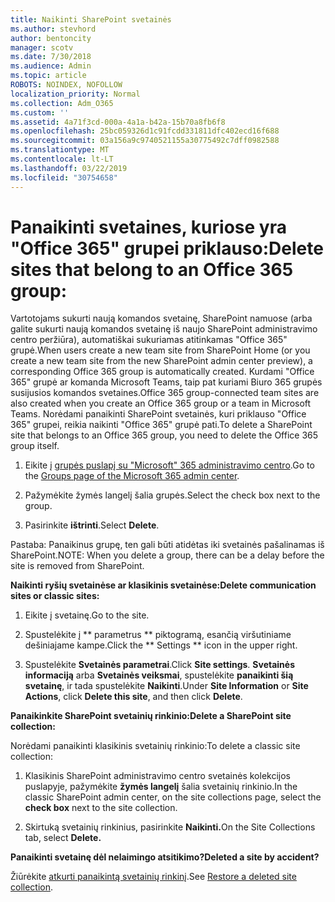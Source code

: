 ```yaml
---
title: Naikinti SharePoint svetainės
ms.author: stevhord
author: bentoncity
manager: scotv
ms.date: 7/30/2018
ms.audience: Admin
ms.topic: article
ROBOTS: NOINDEX, NOFOLLOW
localization_priority: Normal
ms.collection: Adm_O365
ms.custom: ''
ms.assetid: 4a71f3cd-000a-4a1a-b42a-15b70a8fb6f8
ms.openlocfilehash: 25bc059326d1c91fcdd331811dfc402ecd16f688
ms.sourcegitcommit: 03a156a9c9740521155a30775492c7dff0982588
ms.translationtype: MT
ms.contentlocale: lt-LT
ms.lasthandoff: 03/22/2019
ms.locfileid: "30754658"
---
```

# <a name="delete-sites-that-belong-to-an-office-365-group"></a><span data-ttu-id="d373a-102">Panaikinti svetaines, kuriose yra "Office 365" grupei priklauso:</span><span class="sxs-lookup"><span data-stu-id="d373a-102">Delete sites that belong to an Office 365 group:</span></span>

<span data-ttu-id="d373a-103">Vartotojams sukurti naują komandos svetainę, SharePoint namuose (arba galite sukurti naują komandos svetainę iš naujo SharePoint administravimo centro peržiūra), automatiškai sukuriamas atitinkamas "Office 365" grupė.</span><span class="sxs-lookup"><span data-stu-id="d373a-103">When users create a new team site from SharePoint Home (or you create a new team site from the new SharePoint admin center preview), a corresponding Office 365 group is automatically created.</span></span> <span data-ttu-id="d373a-104">Kurdami "Office 365" grupė ar komanda Microsoft Teams, taip pat kuriami Biuro 365 grupės susijusios komandos svetaines.</span><span class="sxs-lookup"><span data-stu-id="d373a-104">Office 365 group-connected team sites are also created when you create an Office 365 group or a team in Microsoft Teams.</span></span> <span data-ttu-id="d373a-105">Norėdami panaikinti SharePoint svetainės, kuri priklauso "Office 365" grupei, reikia naikinti "Office 365" grupė pati.</span><span class="sxs-lookup"><span data-stu-id="d373a-105">To delete a SharePoint site that belongs to an Office 365 group, you need to delete the Office 365 group itself.</span></span> 
  
1. <span data-ttu-id="d373a-106">Eikite į [grupės puslapį su "Microsoft" 365 administravimo centro](https://portal.office.com/adminportal/home#/groups).</span><span class="sxs-lookup"><span data-stu-id="d373a-106">Go to the [Groups page of the Microsoft 365 admin center](https://portal.office.com/adminportal/home#/groups).</span></span>
    
2. <span data-ttu-id="d373a-107">Pažymėkite žymės langelį šalia grupės.</span><span class="sxs-lookup"><span data-stu-id="d373a-107">Select the check box next to the group.</span></span>
    
3. <span data-ttu-id="d373a-108">Pasirinkite **ištrinti**.</span><span class="sxs-lookup"><span data-stu-id="d373a-108">Select **Delete**.</span></span>
    
<span data-ttu-id="d373a-109">Pastaba: Panaikinus grupę, ten gali būti atidėtas iki svetainės pašalinamas iš SharePoint.</span><span class="sxs-lookup"><span data-stu-id="d373a-109">NOTE: When you delete a group, there can be a delay before the site is removed from SharePoint.</span></span>
  
<span data-ttu-id="d373a-110">**Naikinti ryšių svetainėse ar klasikinis svetainėse:**</span><span class="sxs-lookup"><span data-stu-id="d373a-110">**Delete communication sites or classic sites:**</span></span>

1. <span data-ttu-id="d373a-111">Eikite į svetainę.</span><span class="sxs-lookup"><span data-stu-id="d373a-111">Go to the site.</span></span>
  
2. <span data-ttu-id="d373a-112">Spustelėkite į \*\* parametrus \*\* piktogramą, esančią viršutiniame dešiniajame kampe.</span><span class="sxs-lookup"><span data-stu-id="d373a-112">Click the \*\* Settings \*\* icon in the upper right.</span></span> 
  
3. <span data-ttu-id="d373a-113">Spustelėkite **Svetainės parametrai**.</span><span class="sxs-lookup"><span data-stu-id="d373a-113">Click **Site settings**.</span></span> <span data-ttu-id="d373a-114">**Svetainės informaciją** arba **Svetainės veiksmai**, spustelėkite **panaikinti šią svetainę**, ir tada spustelėkite **Naikinti**.</span><span class="sxs-lookup"><span data-stu-id="d373a-114">Under **Site Information** or **Site Actions**, click **Delete this site**, and then click **Delete**.</span></span>
  
<span data-ttu-id="d373a-115">**Panaikinkite SharePoint svetainių rinkinio:**</span><span class="sxs-lookup"><span data-stu-id="d373a-115">**Delete a SharePoint site collection:**</span></span>

<span data-ttu-id="d373a-116">Norėdami panaikinti klasikinis svetainių rinkinio:</span><span class="sxs-lookup"><span data-stu-id="d373a-116">To delete a classic site collection:</span></span>
  
1. <span data-ttu-id="d373a-117">Klasikinis SharePoint administravimo centro svetainės kolekcijos puslapyje, pažymėkite **žymės langelį** šalia svetainių rinkinio.</span><span class="sxs-lookup"><span data-stu-id="d373a-117">In the classic SharePoint admin center, on the site collections page, select the **check box** next to the site collection.</span></span> 
    
2. <span data-ttu-id="d373a-118">Skirtuką svetainių rinkinius, pasirinkite **Naikinti.**</span><span class="sxs-lookup"><span data-stu-id="d373a-118">On the Site Collections tab, select **Delete.**</span></span>
    
<span data-ttu-id="d373a-119">**Panaikinti svetainę dėl nelaimingo atsitikimo?**</span><span class="sxs-lookup"><span data-stu-id="d373a-119">**Deleted a site by accident?**</span></span>

<span data-ttu-id="d373a-120">Žiūrėkite [atkurti panaikintą svetainių rinkinį](https://go.microsoft.com/fwlink/?linkid=867660).</span><span class="sxs-lookup"><span data-stu-id="d373a-120">See [Restore a deleted site collection](https://go.microsoft.com/fwlink/?linkid=867660).</span></span>
  

